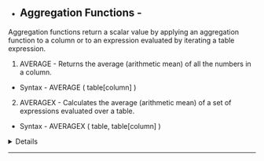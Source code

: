 - ## Aggregation Functions -
Aggregation functions return a scalar value by applying an aggregation function to a column or to an expression evaluated by iterating a table expression.

1. AVERAGE - Returns the average (arithmetic mean) of all the numbers in a column.
- Syntax - AVERAGE ( table[column] )

2. AVERAGEX - Calculates the average (arithmetic mean) of a set of expressions evaluated over a table.
- Syntax -
AVERAGEX (
    table,
    table[column]
)
<details>
- EXAMPLE - 
DEFINE
    MEASURE Sales[AVG Quantity 1] = AVERAGE ( Sales[Quantity] )
    MEASURE Sales[AVG Quantity 2] = AVERAGEX ( Sales, Sales[Quantity] )
    MEASURE Sales[AVG Line Amount] =
        AVERAGEX ( Sales, Sales[Quantity] * Sales[Net Price] )
EVALUATE
SUMMARIZECOLUMNS (
    'Product'[Color],
    "AVG Quantity 1", [AVG Quantity 1],
    "AVG Quantity 2", [AVG Quantity 2],
    "AVG Line Amount", [AVG Line Amount]
)
</details>

------------------------------------------------------------------------------------------------------------------------------------------------------------------------------------------
